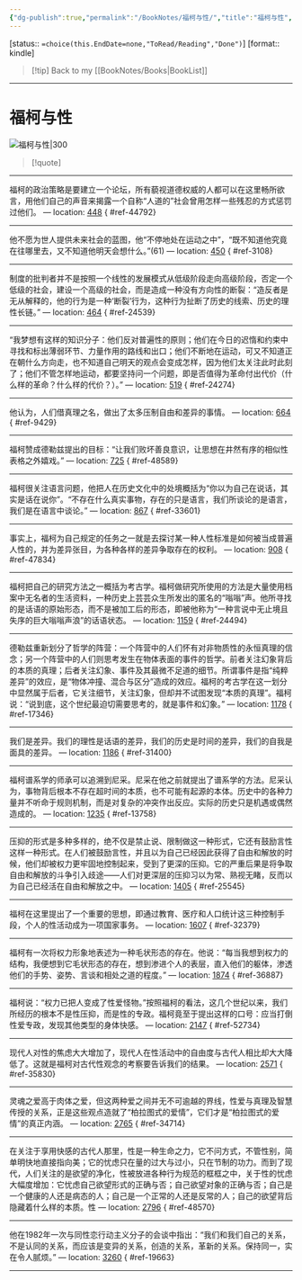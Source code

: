 ```yaml
---
{"dg-publish":true,"permalink":"/BookNotes/福柯与性/","title":"福柯与性","noteIcon":""}
---
```


[status:: `=choice(this.EndDate=none,"ToRead/Reading","Done")`]
[format:: kindle]

>[!tip] Back to my [[BookNotes/Books\|BookList]]

---
# 福柯与性

![福柯与性|300](https://img9.doubanio.com/view/subject/l/public/s4097397.jpg)

>[!quote]


---

福柯的政治策略是要建立一个论坛，所有藐视道德权威的人都可以在这里畅所欲言，用他们自己的声音来揭露一个自称“人道的”社会曾用怎样一些残忍的方式惩罚过他们。 — location: [448]()
{ #ref-44792}


---
他不愿为世人提供未来社会的蓝图，他“不停地处在运动之中”，“既不知道他究竟在往哪里去，又不知道他明天会想什么。”(61) — location: [450]()
{ #ref-3108}


---
制度的批判者并不是按照一个线性的发展模式从低级阶段走向高级阶段，否定一个低级的社会，建设一个高级的社会，而是造成一种没有方向性的断裂：“造反者是无从解释的，他的行为是一种‘断裂’行为，这种行为扯断了历史的线索、历史的理性长链。” — location: [464]()
{ #ref-24539}


---
“我梦想有这样的知识分子：他们反对普遍性的原则；他们在今日的迟惰和约束中寻找和标出薄弱环节、力量作用的路线和出口；他们不断地在运动，可又不知道正在朝什么方向走，也不知道自己明天的观点会变成怎样，因为他们太关注此时此刻了；他们不管怎样地运动，都要坚持问一个问题，即是否值得为革命付出代价（什么样的革命？什么样的代价？）。” — location: [519]()
{ #ref-24274}


---
他认为，人们借真理之名，做出了太多压制自由和差异的事情。 — location: [664]()
{ #ref-9429}


---
福柯赞成德勒兹提出的目标：“让我们败坏善良意识，让思想在井然有序的相似性表格之外嬉戏。” — location: [725]()
{ #ref-48589}


---
福柯很关注语言问题，他把人在历史文化中的处境概括为“你以为自己在说话，其实是话在说你”。“不存在什么真实事物，存在的只是语言，我们所谈论的是语言，我们是在语言中谈论。” — location: [867]()
{ #ref-33601}


---
事实上，福柯为自己规定的任务之一就是去探讨某一种人性标准是如何被当成普遍人性的，并为差异张目，为各种各样的差异争取存在的权利。 — location: [908]()
{ #ref-47834}


---
福柯把自己的研究方法之一概括为考古学。福柯做研究所使用的方法是大量使用档案中无名者的生活资料，一种历史上芸芸众生所发出的匿名的“嗡嗡”声。他所寻找的是话语的原始形态，而不是被加工后的形态，即被他称为“一种言说中无止境且失序的巨大嗡嗡声浪”的话语状态。 — location: [1159]()
{ #ref-24494}


---
德勒兹重新划分了哲学的阵营：一个阵营中的人们怀有对非物质性的永恒真理的信念；另一个阵营中的人们则思考发生在物体表面的事件的哲学。前者关注幻象背后的本质的真理；后者关注幻象、事件及其最微不足道的细节。所谓事件是指“纯粹差异”的效应，是“物体冲撞、混合与区分”造成的效应。福柯的考古学在这一划分中显然属于后者，它关注细节，关注幻象，但却并不试图发现“本质的真理”。福柯说：“说到底，这个世纪最迫切需要思考的，就是事件和幻象。” — location: [1178]()
{ #ref-17346}


---
我们是差异。我们的理性是话语的差异，我们的历史是时间的差异，我们的自我是面具的差异。 — location: [1186]()
{ #ref-31400}


---
福柯谱系学的师承可以追溯到尼采。尼采在他之前就提出了谱系学的方法。尼采认为，事物背后根本不存在超时间的本质，也不可能有起源的本体。历史中的各种力量并不听命于规则机制，而是对复杂的冲突作出反应。实际的历史只是机遇或偶然造成的。 — location: [1235]()
{ #ref-13758}


---
压抑的形式是多种多样的，绝不仅是禁止说、限制做这一种形式，它还有鼓励言性这样一种形式。在人们被鼓励言性，并且以为自己已经因此获得了自由和解放的时候，他们却被权力更牢固地控制起来，受到了更深的压抑。它的严重后果是将争取自由和解放的斗争引入歧途——人们对更深层的压抑习以为常、熟视无睹，反而以为自己已经活在自由和解放之中。 — location: [1405]()
{ #ref-25545}


---
福柯在这里提出了一个重要的思想，即通过教育、医疗和人口统计这三种控制手段，个人的性活动成为一项国家事务。 — location: [1607]()
{ #ref-32379}


---
福柯有一次将权力形象地表述为一种毛状形态的存在。他说：“每当我想到权力的结构，我便想到它毛状形态的存在，想到渗进个人的表层，直入他们的躯体，渗透他们的手势、姿势、言谈和相处之道的程度。” — location: [1874]()
{ #ref-36887}


---
福柯说：“权力已把人变成了性爱怪物。”按照福柯的看法，这几个世纪以来，我们所经历的根本不是性压抑，而是性的专政。福柯竟至于提出这样的口号：应当打倒性爱专政，发现其他类型的身体快感。 — location: [2147]()
{ #ref-52734}


---
现代人对性的焦虑大大增加了，现代人在性活动中的自由度与古代人相比却大大降低了。这就是福柯对古代性观念的考察要告诉我们的结果。 — location: [2571]()
{ #ref-35830}


---
灵魂之爱高于肉体之爱，但这两种爱之间并无不可逾越的界线，性爱与真理及智慧传授的关系，正是这些观点造就了“柏拉图式的爱情”，它们才是“柏拉图式的爱情”的真正内涵。 — location: [2765]()
{ #ref-34714}


---
在关注于享用快感的古代人那里，性是一种生命之力，它不问方式，不管性别，简单明快地直接指向美；它的忧虑只在量的过大与过小，只在节制的功力。而到了现代，人们关注的是欲望的净化，性被放进各种行为规范的框框之中，关于性的忧虑大幅度增加：它忧虑自己欲望形式的正确与否；自己欲望对象的正确与否；自己是一个健康的人还是病态的人；自己是一个正常的人还是反常的人；自己的欲望背后隐藏着什么样的本质。性 — location: [2796]()
{ #ref-48570}


---
他在1982年一次与同性恋行动主义分子的会谈中指出：“我们和我们自己的关系，不是认同的关系，而应该是变异的关系，创造的关系，革新的关系。保持同一，实在令人腻烦。” — location: [3260]()
{ #ref-19663}


---
